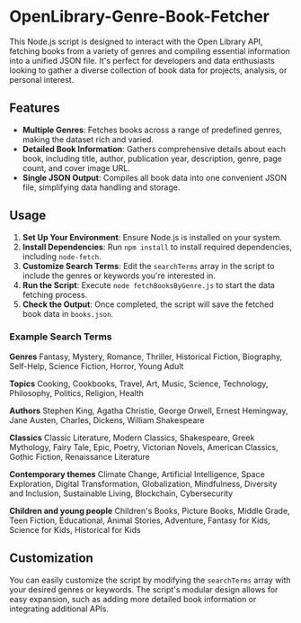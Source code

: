 # OpenLibrary-Genre-Book-Fetcher

This Node.js script is designed to interact with the Open Library API, fetching books from a variety of genres and compiling essential information into a unified JSON file. It's perfect for developers and data enthusiasts looking to gather a diverse collection of book data for projects, analysis, or personal interest.

## Features

- **Multiple Genres**: Fetches books across a range of predefined genres, making the dataset rich and varied.
- **Detailed Book Information**: Gathers comprehensive details about each book, including title, author, publication year, description, genre, page count, and cover image URL.
- **Single JSON Output**: Compiles all book data into one convenient JSON file, simplifying data handling and storage.

## Usage

1. **Set Up Your Environment**: Ensure Node.js is installed on your system.
2. **Install Dependencies**: Run `npm install` to install required dependencies, including `node-fetch`.
3. **Customize Search Terms**: Edit the `searchTerms` array in the script to include the genres or keywords you're interested in.
4. **Run the Script**: Execute `node fetchBooksByGenre.js` to start the data fetching process.
5. **Check the Output**: Once completed, the script will save the fetched book data in `books.json`.

### Example Search Terms

**Genres**
Fantasy, Mystery, Romance, Thriller, Historical Fiction, Biography, Self-Help, Science Fiction, Horror, Young Adult

**Topics**
Cooking, Cookbooks, Travel, Art, Music, Science, Technology, Philosophy, Politics, Religion, Health


**Authors**
Stephen King, Agatha Christie, George Orwell, Ernest Hemingway, Jane Austen, Charles, Dickens, William Shakespeare


**Classics**
Classic Literature, Modern Classics, Shakespeare, Greek Mythology, Fairy Tale, Epic, Poetry, Victorian Novels, American Classics, Gothic Fiction, Renaissance Literature

**Contemporary themes**
Climate Change, Artificial Intelligence, Space Exploration, Digital Transformation, Globalization, Mindfulness, Diversity and Inclusion, Sustainable Living, Blockchain,
Cybersecurity

**Children and young people**
Children's Books, Picture Books, Middle Grade, Teen Fiction, Educational, Animal Stories, Adventure, Fantasy for Kids, Science for Kids, Historical for Kids

## Customization

You can easily customize the script by modifying the `searchTerms` array with your desired genres or keywords. The script's modular design allows for easy expansion, such as adding more detailed book information or integrating additional APIs.
